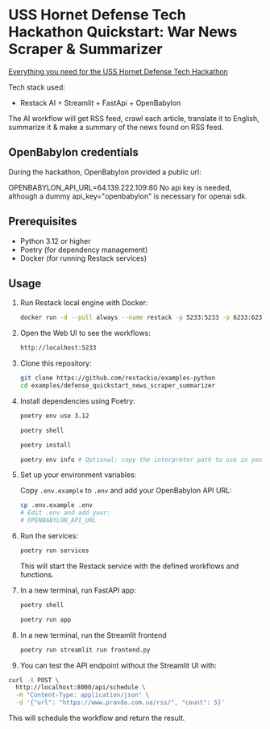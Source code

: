 # USS Hornet Defense Tech Hackathon Quickstart: War News Scraper & Summarizer

[Everything you need for the USS Hornet Defense Tech Hackathon](https://lu.ma/uss-hornet-hackathon?tk=DNbUwU)

Tech stack used:

- Restack AI + Streamlit + FastApi + OpenBabylon

The AI workflow will get RSS feed, crawl each article, translate it to English, summarize it & make a summary of the news found on RSS feed.

## OpenBabylon credentials

During the hackathon, OpenBabylon provided a public url:

OPENBABYLON_API_URL=64.139.222.109:80
No api key is needed, although a dummy api_key="openbabylon" is necessary for openai sdk.

## Prerequisites

- Python 3.12 or higher
- Poetry (for dependency management)
- Docker (for running Restack services)

## Usage

1. Run Restack local engine with Docker:

   ```bash
   docker run -d --pull always --name restack -p 5233:5233 -p 6233:6233 -p 7233:7233 ghcr.io/restackio/restack:main
   ```

2. Open the Web UI to see the workflows:

   ```bash
   http://localhost:5233
   ```

3. Clone this repository:

   ```bash
   git clone https://github.com/restackio/examples-python
   cd examples/defense_quickstart_news_scraper_summarizer
   ```

4. Install dependencies using Poetry:

   ```bash
   poetry env use 3.12
   ```

   ```bash
   poetry shell
   ```

   ```bash
   poetry install
   ```

   ```bash
   poetry env info # Optional: copy the interpreter path to use in your IDE (e.g. Cursor, VSCode, etc.)
   ```

5. Set up your environment variables:

   Copy `.env.example` to `.env` and add your OpenBabylon API URL:

   ```bash
   cp .env.example .env
   # Edit .env and add your:
   # OPENBABYLON_API_URL
   ```

6. Run the services:

   ```bash
   poetry run services
   ```

   This will start the Restack service with the defined workflows and functions.

7. In a new terminal, run FastAPI app:

   ```bash
   poetry shell
   ```

   ```bash
   poetry run app
   ```

8. In a new terminal, run the Streamlit frontend

   ```bash
   poetry run streamlit run frontend.py
   ```

9. You can test the API endpoint without the Streamlit UI with:

```bash
curl -X POST \
  http://localhost:8000/api/schedule \
  -H "Content-Type: application/json" \
  -d '{"url": "https://www.pravda.com.ua/rss/", "count": 5}'
```

This will schedule the workflow and return the result.
